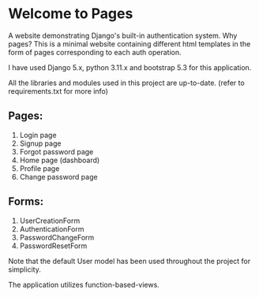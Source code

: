 # Welcome to Pages

A website demonstrating Django's built-in authentication system. Why pages? This is a minimal website containing different html templates in the form of pages corresponding to each auth operation.

I have used Django 5.x, python 3.11.x and bootstrap 5.3 for this application.

All the libraries and modules used in this project are up-to-date. (refer to requirements.txt for more info)

Pages:
-
1. Login page
2. Signup page
3. Forgot password page
4. Home page (dashboard)
5. Profile page
6. Change password page

Forms:
-
1. UserCreationForm
2. AuthenticationForm
3. PasswordChangeForm
4. PasswordResetForm

Note that the default User model has been used throughout the project for simplicity.

The application utilizes function-based-views.



